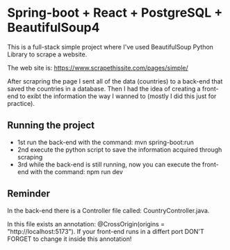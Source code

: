 # Spring-boot + React + PostgreSQL + BeautifulSoup4

This is a full-stack simple project where I've used BeautifulSoup Python Library to scrape a website.

The web site is: https://www.scrapethissite.com/pages/simple/

After scrapring the page I sent all of the data (countries) to a back-end that saved the countries in a database. Then I had the idea of creating a front-end to exibt the information the way I wanned to (mostly I did this just for practice).

## Running the project
- 1st run the back-end with the command: mvn spring-boot:run
- 2nd execute the python script to save the information acquired through scraping
- 3rd while the back-end is still running, now you can execute the front-end with the command: npm run dev

## Reminder 
In the back-end there is a Controller file called: CountryController.java.

In this file exists an annotation: @CrossOrigin(origins = "http://localhost:5173"). If your front-end runs in a differt port DON'T FORGET to change it inside this annotation!

